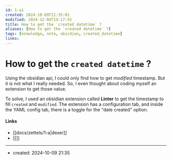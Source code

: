 ```yaml
---
id: 1-a1
created: 2024-10-09T21:35:01
modified: 2024-12-04T14:17:55
title: How to get the `created datetime` ?
aliases: [How to get the `created datetime` ?]
tags: [knowledge, note, obsidian, created_datetime]
links:
---
```

# How to get the `created datetime` ?

Using the obsidian api, I could only find how to get *modified* timestamp. But it is not what I really needed. So, I even thought about coding myself an extension to get those value.

To solve,
I used an obsidian extension called **Linter** to get the timestamp to fill `created` and `modified`. The extension has a configuration tab, and inside the YAML config tab, there is a toggle for the "date created" option.

#### Links

- [[docs/zettels/1-a|dexer]]
- [[]]

---
- created: 2024-10-09 21:35
